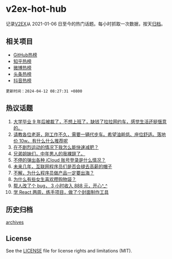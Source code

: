 # v2ex-hot-hub

 记录[V2EX](https://www.v2ex.com/)从 2021-01-06 日至今的热门话题。每小时抓取一次数据，按天[归档](archives)。
 
 ## 相关项目

- [GitHub热榜](https://github.com/it985/github-hot-hub)
- [知乎热榜](https://github.com/it985/zhihu-hot-hub)
- [微博热榜](https://github.com/it985/weibo-hot-hub)
- [头条热榜](https://github.com/it985/toutiao-hot-hub)
- [抖音热榜](https://github.com/it985/douyin-hot-hub)


 `更新时间：2024-04-12 08:27:31 +0800`

## 热议话题

1. [大学毕业 9 年后被裁了，不想上班了，缺钱了拉拉网约车，感觉生活还挺惬意的。](https://www.v2ex.com/t/1031505)
1. [请教各位老哥，刚工作不久，需要一辆代步车。希望油耗低、座位舒适。落地价 10w。有什么什么推荐呢](https://www.v2ex.com/t/1031562)
1. [在不剧烈运动的情况下我怎么能快速减肥？](https://www.v2ex.com/t/1031605)
1. [兄弟姐妹们，中年男人的我裸辞了。](https://www.v2ex.com/t/1031614)
1. [不停的弹出各种 iCloud 账号登录是什么情况？](https://www.v2ex.com/t/1031498)
1. [未来几年，互联网程序员们是否会褪去高薪的帽子](https://www.v2ex.com/t/1031500)
1. [不解，为什么程序员做产品一定要出海？](https://www.v2ex.com/t/1031514)
1. [为什么有些女生喜欢攒购物袋？](https://www.v2ex.com/t/1031551)
1. [帮人改了个 bug， 3 小时收入 888 元，开心^_^](https://www.v2ex.com/t/1031548)
1. [学 React 两周，练手项目，做了个封面制作工具](https://www.v2ex.com/t/1031507)

## 历史归档

[archives](archives)

## License

See the [LICENSE](LICENSE) file for license rights and limitations (MIT).
